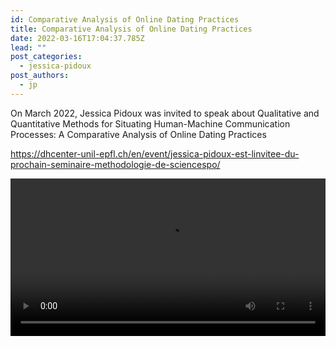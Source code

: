 ```yaml
---
id: Comparative Analysis of Online Dating Practices
title: Comparative Analysis of Online Dating Practices
date: 2022-03-16T17:04:37.785Z
lead: ""
post_categories:
  - jessica-pidoux
post_authors:
  - jp
---
```

On March 2022, Jessica Pidoux was invited to speak about Qualitative and Quantitative Methods for Situating Human-Machine Communication Processes: A Comparative Analysis of Online Dating Practices

<https://dhcenter-unil-epfl.ch/en/event/jessica-pidoux-est-linvitee-du-prochain-seminaire-methodologie-de-sciencespo/>

<video width="100%" controls>
  <source src="/assets/media/Comparative_Analysis_of_Online_Dating_Practices.mp4" type="video/mp4">
</video>